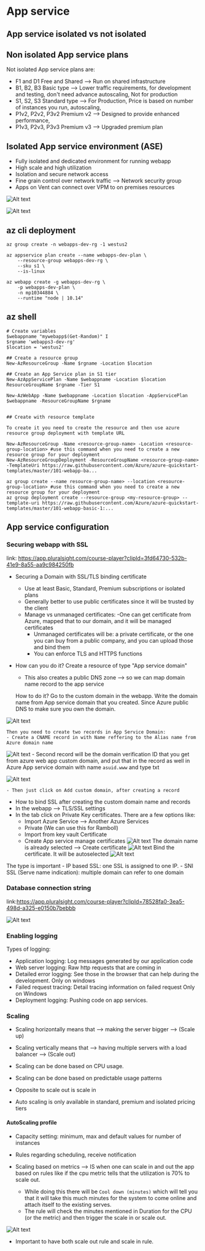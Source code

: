 # App service

## App service isolated vs not isolated

## Non isolated App service plans

Not isolated App service plans are:
- F1 and D1 Free and Shared --> Run on shared infrastructure 
- B1, B2, B3 Basic type --> Lower traffic requirements, for development and testing, don't need advance autoscaling, Not for production
- S1, S2, S3 Standard type --> For Production, Price is based on number of instances you run, autoscaling, 
- P1v2, P2v2, P3v2 Premium v2 --> Designed to provide enhanced performance,
- P1v3, P2v3, P3v3 Premium v3 --> Upgraded premium plan

## Isolated App service environment (ASE)

- Fully isolated and dedicated environment for running webapp
- High scale and high utilization
- Isolation and secure network access
- Fine grain control over network traffic --> Network security group
- Apps on Vent can connect over VPM to on premises resources

![Alt text](./Pictures/appservice/isolated_app_service.png?raw=true "Title")

![Alt text](./Pictures/appservice/isolated_app_service_2.png?raw=true "Title")

## az cli deployment

```
az group create -n webapps-dev-rg -1 westus2

az appservice plan create --name webapps-dev-plan \
    --resource-group webapps-dev-rg \
    --sku s1 \
    --is-linux

az webapp create -g webapps-dev-rg \
    -p webapps-dev-plan \
    -n mp10344884 \
    --runtime "node | 10.14"

```

## az shell

```
# Create variables
$webappname "mywebapp$(Get-Random)" I
$rgname 'webapps3-dev-rg'
$location = 'westus2'

## Create a resource group
New-AzResourceGroup -Name $rgname -Location $location

## Create an App Service plan in S1 tier
New-AzAppServicePlan -Name $webappname -Location $location ResourceGroupName $rgname -Tier S1

New-AzWebApp -Name $webappname -Location $location -AppServicePlan $webappname -ResourceGroupName $rgname


## Create with resource template

To create it you need to create the resource and then use azure resource group deployment with template URL

```

```
New-AzResourceGroup -Name <resource-group-name> -Location <resource-group-location> #use this command when you need to create a new resource group for your deployment
New-AzResourceGroupDeployment -ResourceGroupName <resource-group-name> -TemplateUri https://raw.githubusercontent.com/Azure/azure-quickstart-templates/master/101-webapp-ba...
```

```
az group create --name resource-group-name> --location <resource-group-location> #use this command when you need to create a new resource group for your deployment
az group deployment create --resource-group <my-resource-group> --template-uri https://raw.githubusercontent.com/Azure/azure-quickstart-templates/master/101-webapp-basic-1:...
```

## App service configuration

### Securing webapp with SSL

link: https://app.pluralsight.com/course-player?clipId=3fd64730-532b-41e9-8a55-aa9c984250fb

- Securing a Domain with SSL/TLS binding certificate
    - Use at least Basic, Standard, Premium subscriptions or isolated plans
    - Generally better to use public certificates since it will be trusted by the client
    - Manage vs unmanaged certificates:
        -One can get certificate from Azure, mapped that to our domain, and it will be managed certificates
        - Unmanaged certificates will be: a private certificate, or the one you can buy from a public company, and you can upload those and bind them
        - You can enforce TLS and HTTPS functions

- How can you do it? Create a resource of type "App service domain"
    - This also creates a public DNS zone --> so we can map domain name record to the app service 
    
    How to do it? Go to the custom domain in the webapp. Write the domain name from App service domain that you created. Since Azure public DNS to make sure you own the domain.

![Alt text](./Pictures/appservice/custom_domain_1.png?raw=true "Title")

    Then you need to create two records in App Service Domain:
    - Create a CNAME record in with Name reffering to the Alias name from Azure domain name
![Alt text](./Pictures/appservice/custom_domain_2.png?raw=true "Title")
    - Second record will be the domain verification ID that you get from azure web app custom domain, and put that in the record as well in Azure App service domain with name ``` asuid.www ``` and type txt

![Alt text](./Pictures/appservice/custom_domain_3.png?raw=true "Title")

    - Then just click on Add custom domain, after creating a record

- How to bind SSL after creating the custom domain name and records
 - In the webapp --> TLS/SSL settings
 - In the tab click on Private Key certificates. There are a few options like:
    - Import Azure Service --> Another Azure Services
    - Private (We can use this for Ramboll)
    - Import from key vault Certificate
    - Create App service manage certificates
![Alt text](./Pictures/appservice/custom_domain_4.png?raw=true "Title")
The domain name is already selected --> Create certificate
![Alt text](./Pictures/appservice/custom_domain_5.png?raw=true "Title")
Bind the certificate. It will be autoselected
![Alt text](./Pictures/appservice/custom_domain_6.png?raw=true "Title")

The type is important
    - IP based SSL: one SSL is assigned to one IP.
    - SNI SSL (Serve name indication): multiple domain can refer to one domain 

### Database connection string

link:https://app.pluralsight.com/course-player?clipId=78528fa0-3ea5-498d-a325-e0150b7bebbb


![Alt text](./Pictures/appservice/connectionstring.png?raw=true "Title")

### Enabling logging

Types of logging:

- Application logging: Log messages generated by our application code
- Web server logging: Raw http requests that are coming in
- Detailed error logging: See those in the browser that can help during the development. Only on windows
- Failed request tracing: Detail tracing information on failed request Only on Windows
- Deployment logging: Pushing code on app services.

### Scaling 

- Scaling horizontally means that --> making the server bigger --> (Scale up)
- Scaling vertically means that --> having multiple servers with a load balancer --> (Scale out)
- Scaling can be done based on CPU usage.
- Scaling can be done based on predictable usage patterns
- Opposite to scale out is scale in


- Auto scaling is only available in standard, premium and isolated pricing tiers

#### AutoScaling profile
- Capacity setting: minimum, max and default values for number of instances
- Rules regarding scheduling, receive notification 

- Scaling based on metrics --> IS when one can scale in and out the app based on rules like if the cpu metric tells that the utilization is 70% to scale out.
    -  While doing this there will be ``` Cool down (minutes) ``` which will tell you that it will take this much minutes for the system to come online and attach itself to the existing serves.
    - The rule will check the minutes mentioned in Duration for the CPU (or the metric) and then trigger the scale in or scale out.

![Alt text](./Pictures/appservice/scalingout.png?raw=true "Title")

- Important to have both scale out rule and scale in rule.